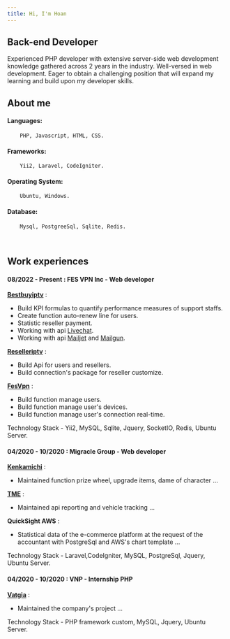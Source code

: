 ```yaml
---
title: Hi, I'm Hoan
---
```

Back-end Developer
---
Experienced PHP developer with extensive server-side web development knowledge gathered across 2 years in the industry. Well-versed in web development. Eager to obtain a challenging position that will expand my learning and build upon my developer skills.

## About me

#### Languages:

        PHP, Javascript, HTML, CSS.

#### Frameworks:

        Yii2, Laravel, CodeIgniter.

#### Operating System:

        Ubuntu, Windows.

#### Database:

        Mysql, PostgreeSql, Sqlite, Redis.



<br>


## Work experiences

#### 08/2022 - Present : FES VPN Inc - Web developer

__[Bestbuyiptv](https://bestbuyiptv.shop/)__ :

- Build KPI formulas to quantify performance measures of support staffs.
- Create function auto-renew line for users.
- Statistic reseller payment.
- Working with api [Livechat](https://www.livechat.com/).
- Working with api [Mailjet](https://www.livechat.com/) and [Mailgun](https://www.mailgun.com/).

__[Reselleriptv](https://reselleriptv.org/)__ :

- Build Api for users and resellers.
- Build connection's package for reseller customize.

__[FesVpn](https://reselleriptv.org/)__ :

- Build function manage users.
- Build function manage user's devices.
- Build function manage user's connection real-time.

Technology Stack - Yii2, MySQL, Sqlite, Jquery, SocketIO, Redis, Ubuntu Server.

#### 04/2020 - 10/2020 : Migracle Group  - Web developer

__[Kenkamichi](https://play.google.com/store/apps/details?id=com.beetsoft.kenkamichi&hl=en&gl=US/)__ :

- Maintained function prize wheel, upgrade items, dame of character ...

__[TME](https://transportme.com.au/)__ :

- Maintained api reporting and vehicle tracking ...

__QuickSight AWS__ :

- Statistical data of the e-commerce platform at the request of the accountant with PostgreSql and AWS's chart template ...

Technology Stack - Laravel,CodeIgniter, MySQL, PostgreSql, Jquery, Ubuntu Server.


#### 04/2020 - 10/2020 : VNP  - Internship PHP
__[Vatgia](https://vatgia.com/)__ :

- Maintained the company's project ...


Technology Stack - PHP framework custom, MySQL, Jquery, Ubuntu Server.

